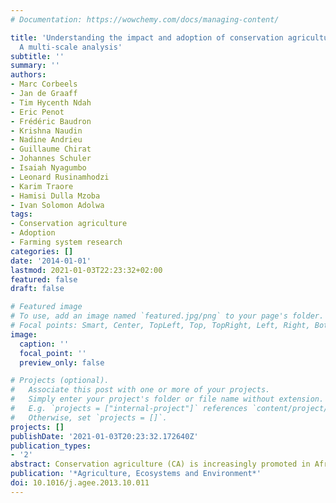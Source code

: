 ```yaml
---
# Documentation: https://wowchemy.com/docs/managing-content/

title: 'Understanding the impact and adoption of conservation agriculture in Africa:
  A multi-scale analysis'
subtitle: ''
summary: ''
authors:
- Marc Corbeels
- Jan de Graaff
- Tim Hycenth Ndah
- Eric Penot
- Frédéric Baudron
- Krishna Naudin
- Nadine Andrieu
- Guillaume Chirat
- Johannes Schuler
- Isaiah Nyagumbo
- Leonard Rusinamhodzi
- Karim Traore
- Hamisi Dulla Mzoba
- Ivan Solomon Adolwa
tags:
- Conservation agriculture
- Adoption
- Farming system research
categories: []
date: '2014-01-01'
lastmod: 2021-01-03T22:23:32+02:00
featured: false
draft: false

# Featured image
# To use, add an image named `featured.jpg/png` to your page's folder.
# Focal points: Smart, Center, TopLeft, Top, TopRight, Left, Right, BottomLeft, Bottom, BottomRight.
image:
  caption: ''
  focal_point: ''
  preview_only: false

# Projects (optional).
#   Associate this post with one or more of your projects.
#   Simply enter your project's folder or file name without extension.
#   E.g. `projects = ["internal-project"]` references `content/project/deep-learning/index.md`.
#   Otherwise, set `projects = []`.
projects: []
publishDate: '2021-01-03T20:23:32.172640Z'
publication_types:
- '2'
abstract: Conservation agriculture (CA) is increasingly promoted in Africa as analternative for coping with the need to increase food production on the basis of more sustainable farming practices. Success with adopting CA on farms in Africa has been limited, despite more than two decades of research and development investments. Through analyzing past and on-going CA experiences in a set of case studies, this paper seeks to better understand the reasons for the limited adoption of CA and to assess where, when and for whom CA works best. CA is analyzed and understood within a framework that distinguishes the following scales of analysis; field, farm, village and region. CA has a potential to increase crop yields in the fields, especially under conditions of erratic rainfall and over the long-term as a result of a gradual increase of overall soil quality. The impact on farm income with the practice of CA on some fields of the farm is far less evident, and depends on the type of farm. The lack of an immediate increase in farm income with CA  explains in many cases the non-adoption of CA. Smallholders have often short-term time horizons; future benefits do not adequately outweigh their immediate needs. Another key factor that explains the limited CA adoption in mixed crop-livestock farming systems is the fact that crop harvest residues are preferably used as fodder for livestock, preventing their use as soil cover. Finally, in most case studies good markets for purchase of inputs and sale of produce - a key prerequisite condition for adoption of new technologies - were lacking. The case studies show clear evidence for the need to target end users (not all farmers are potential end user of CA) and adapt CA systems to the local circumstances of the farmers, considering in particular the farmer's investment capacity in the practice of CA and the compatibility of CA with his/her production objectives and existing farming activities. The identification of situations where, when and for whom CA works will help future development agents to better target their investments with CA. © 2013 Elsevier B.V."
publication: '*Agriculture, Ecosystems and Environment*'
doi: 10.1016/j.agee.2013.10.011
---
```


